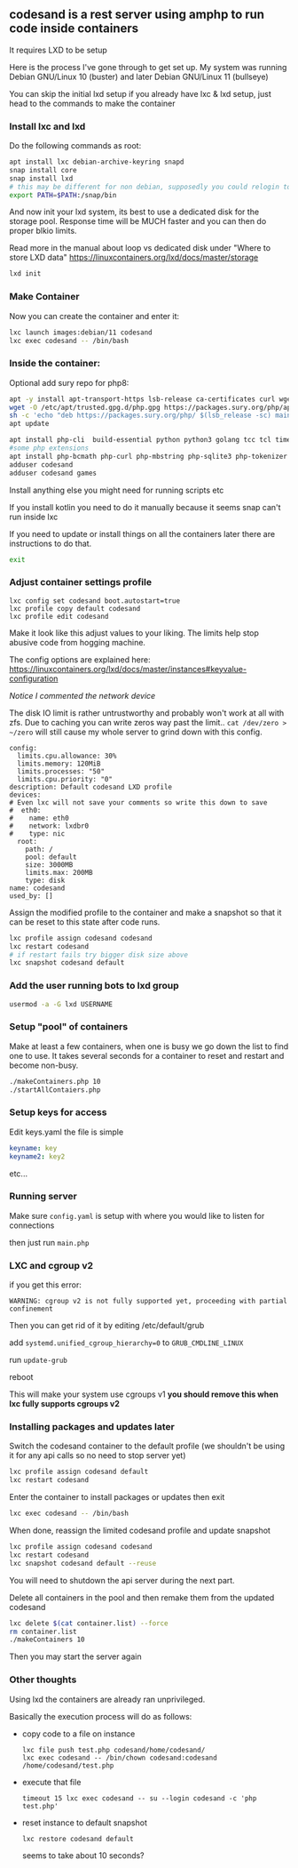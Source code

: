 ## codesand is a rest server using amphp to run code inside containers

It requires LXD to be setup

Here is the process I've gone through to get set up. My system was running Debian GNU/Linux 10 (buster) and later Debian GNU/Linux 11 (bullseye)

You can skip the initial lxd setup if you already have lxc & lxd setup, just head to the commands to make the container

### Install lxc and lxd
Do the following commands as root:
```bash
apt install lxc debian-archive-keyring snapd
snap install core
snap install lxd
# this may be different for non debian, supposedly you could relogin too
export PATH=$PATH:/snap/bin
```
And now init your lxd system, its best to use a dedicated disk for the storage pool. Response time will be MUCH faster and you can then do proper blkio limits.

Read more in the manual about loop vs dedicated disk under "Where to store LXD data"
https://linuxcontainers.org/lxd/docs/master/storage
```bash
lxd init
```
### Make Container
Now you can create the container and enter it:
```bash
lxc launch images:debian/11 codesand
lxc exec codesand -- /bin/bash
```

### Inside the container:

Optional add sury repo for php8:
```bash
apt -y install apt-transport-https lsb-release ca-certificates curl wget
wget -O /etc/apt/trusted.gpg.d/php.gpg https://packages.sury.org/php/apt.gpg
sh -c 'echo "deb https://packages.sury.org/php/ $(lsb_release -sc) main" > /etc/apt/sources.list.d/php.list'
apt update
```
```bash
apt install php-cli  build-essential python python3 golang tcc tcl time fish zsh toilet figlet toilet-fonts cowsay default-jdk
#some php extensions
apt install php-bcmath php-curl php-mbstring php-sqlite3 php-tokenizer php-zip php-xml php-bz2 php-gmp
adduser codesand
adduser codesand games
```
Install anything else you might need for running scripts etc

If you install kotlin you need to do it manually because it seems snap can't run inside lxc

If you need to update or install things on all the containers later there are instructions to do that. 
```bash
exit
```

### Adjust container settings profile
```
lxc config set codesand boot.autostart=true
lxc profile copy default codesand
lxc profile edit codesand
```
Make it look like this adjust values to your liking.
The limits help stop abusive code from hogging machine.

The config options are explained here: https://linuxcontainers.org/lxd/docs/master/instances#keyvalue-configuration

*Notice I commented the network device*

The disk IO limit is rather untrustworthy and probably won't work at all with zfs. Due to caching you can write zeros way past the limit.. `cat /dev/zero > ~/zero` will still cause my whole server to grind down with this config.
```
config:
  limits.cpu.allowance: 30%
  limits.memory: 120MiB
  limits.processes: "50"
  limits.cpu.priority: "0"
description: Default codesand LXD profile
devices:
# Even lxc will not save your comments so write this down to save
#  eth0:
#    name: eth0
#    network: lxdbr0
#    type: nic
  root:
    path: /
    pool: default
    size: 3000MB
    limits.max: 200MB
    type: disk
name: codesand
used_by: []
```
Assign the modified profile to the container and make a snapshot so that it can be reset to this state after code runs.

```bash
lxc profile assign codesand codesand
lxc restart codesand
# if restart fails try bigger disk size above
lxc snapshot codesand default
```

### Add the user running bots to lxd group
```bash
usermod -a -G lxd USERNAME
```

### Setup "pool" of containers
Make at least a few containers, when one is busy we go down the list to find one to use. It takes several seconds for a container to reset and restart and become non-busy.

```bash
./makeContainers.php 10
./startAllContaiers.php
```

### Setup keys for access
Edit keys.yaml the file is simple
```yaml
keyname: key
keyname2: key2
```
etc...

### Running server
Make sure ```config.yaml``` is setup with where you would like to listen for connections

then just run ```main.php```

### LXC and cgroup v2
if you get this error:
```
WARNING: cgroup v2 is not fully supported yet, proceeding with partial confinement
```
Then you can get rid of it by editing /etc/default/grub

add ```systemd.unified_cgroup_hierarchy=0``` to ```GRUB_CMDLINE_LINUX```

run ```update-grub```

reboot

This will make your system use cgroups v1 **you should remove this when lxc fully supports cgroups v2**


### Installing packages and updates later
Switch the codesand container to the default profile (we shouldn't be using it for any api calls so no need to stop server yet)
```bash
lxc profile assign codesand default
lxc restart codesand
```
Enter the container to install packages or updates then exit
```bash
lxc exec codesand -- /bin/bash
```
When done, reassign the limited codesand profile and update snapshot
```bash
lxc profile assign codesand codesand
lxc restart codesand
lxc snapshot codesand default --reuse
```
You will need to shutdown the api server during the next part.

Delete all containers in the pool and then remake them from the updated codesand
```bash
lxc delete $(cat container.list) --force
rm container.list
./makeContainers 10
```
Then you may start the server again

### Other thoughts
Using lxd the containers are already ran unprivileged.


Basically the execution process will do as follows:
* copy code to a file on instance
  ```
  lxc file push test.php codesand/home/codesand/
  lxc exec codesand -- /bin/chown codesand:codesand /home/codesand/test.php
  ```
* execute that file
  ```
  timeout 15 lxc exec codesand -- su --login codesand -c 'php test.php'
  ```
* reset instance to default snapshot
  ```
  lxc restore codesand default
  ```
  seems to take about 10 seconds?



